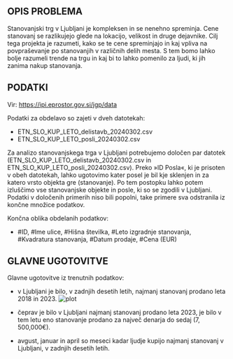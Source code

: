 ## OPIS PROBLEMA
Stanovanjski trg v Ljubljani je kompleksen in se nenehno spreminja. Cene stanovanj se razlikujejo glede na lokacijo, velikost in druge dejavnike. Cilj tega projekta je razumeti, kako se te cene spreminjajo in kaj vpliva na povpraševanje po stanovanjih v različnih delih mesta. S tem bomo lahko bolje razumeli trende na trgu in kaj bi to lahko pomenilo za ljudi, ki jih zanima nakup stanovanja.

## PODATKI
Vir: https://ipi.eprostor.gov.si/jgp/data

Podatki za obdelavo so zajeti v dveh datotekah:
-	ETN_SLO_KUP_LETO_delistavb_20240302.csv
-	ETN_SLO_KUP_LETO_posli_20240302.csv

Za analizo stanovanjskega trga v Ljubljani potrebujemo določen par datotek (ETN_SLO_KUP_LETO_delistavb_20240302.csv in ETN_SLO_KUP_LETO_posli_20240302.csv). 
Preko »ID Posla«, ki je prisoten v obeh datotekah, lahko ugotovimo kater posel je bil kje sklenjen in za katero vrsto objekta gre (stanovanje). Po tem postopku lahko potem izluščimo vse stanovanjske objekte in posle, ki so se zgodili v Ljubljani.
Podatki v določenih primerih niso bili popolni, take primere sva odstranila iz končne množice podatkov.

Končna oblika obdelanih podatkov:
-	 #ID, #Ime ulice, #Hišna številka, #Leto izgradnje stanovanja, #Kvadratura stanovanja, #Datum prodaje, #Cena (EUR)

## GLAVNE UGOTOVITVE
Glavne ugotovitve iz trenutnih podatkov:
-	v Ljubljani je bilo, v zadnjih desetih letih, najmanj stanovanj prodano leta 2018 in 2023.
  ![plot](./assets/pr_projekt_slika_1.png)
  
-	čeprav je bilo v Ljubljani najmanj stanovanj prodano leta 2023, je bilo v tem letu eno stanovanje prodano za največ denarja do sedaj (7, 500,000€).
-	avgust, januar in april so meseci kadar ljudje kupijo najmanj stanovanj v Ljubljani, v zadnjih desetih letih. 

